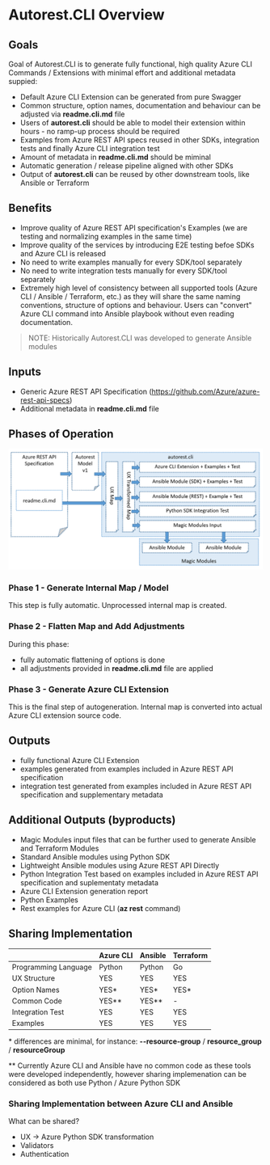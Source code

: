 # Autorest.CLI Overview

## Goals

Goal of Autorest.CLI is to generate fully functional, high quality Azure CLI Commands / Extensions with minimal effort and additional metadata suppied:

- Default Azure CLI Extension can be generated from pure Swagger
- Common structure, option names, documentation and behaviour can be adjusted via **readme.cli.md** file
- Users of **autorest.cli** should be able to model their extension within hours - no ramp-up process should be required
- Examples from Azure REST API specs reused in other SDKs, integration tests and finally Azure CLI integration test
- Amount of metadata in **readme.cli.md** should be miminal
- Automatic generation / release pipeline aligned with other SDKs
- Output of **autorest.cli** can be reused by other downstream tools, like Ansible or Terraform

## Benefits

- Improve quality of Azure REST API specification's Examples (we are testing and normalizing examples in the same time)
- Improve quality of the services by introducing E2E testing befoe SDKs and Azure CLI is released
- No need to write examples manually for every SDK/tool separately
- No need to write integration tests manually for every SDK/tool separately
- Extremely high level of consistency between all supported tools (Azure CLI / Ansible / Terraform, etc.) as they will share the same naming conventions, structure of options and behaviour. Users can "convert" Azure CLI command into Ansible playbook without even reading documentation.
>NOTE: Historically Autorest.CLI was developed to generate Ansible modules

## Inputs

- Generic Azure REST API Specification (https://github.com/Azure/azure-rest-api-specs)
- Additional metadata in **readme.cli.md** file

## Phases of Operation


![Top Level](images/diagram.png)

### Phase 1 - Generate Internal Map / Model

This step is fully automatic.
Unprocessed internal map is created.

### Phase 2 - Flatten Map and Add Adjustments

During this phase:
- fully automatic flattening of options is done
- all adjustments provided in **readme.cli.md** file are applied

### Phase 3 - Generate Azure CLI Extension

This is the final step of autogeneration.
Internal map is converted into actual Azure CLI extension source code.

## Outputs

- fully functional Azure CLI Extension
- examples generated from examples included in Azure REST API specification
- integration test generated from examples included in Azure REST API specification and supplementary metadata

## Additional Outputs (byproducts)

- Magic Modules input files that can be further used to generate Ansible and Terraform Modules
- Standard Ansible modules using Python SDK
- Lightweight Ansible modules using Azure REST API Directly
- Python Integration Test based on examples included in Azure REST API specification and suplementaty metadata
- Azure CLI Extension generation report
- Python Examples
- Rest examples for Azure CLI (**az rest** command)

## Sharing Implementation

||Azure CLI|Ansible|Terraform|
|-|-|-|-|
|Programming Language|Python|Python|Go|
|UX Structure|YES|YES|YES|
|Option Names|YES*|YES*|YES*|
|Common Code|YES**|YES**|-|
|Integration Test|YES|YES|YES|
|Examples|YES|YES|YES|



\* differences are minimal, for instance: **--resource-group** / **resource_group** / **resourceGroup**

\** Currently Azure CLI and Ansible have no common code as these tools were developed independently, however sharing implemenation can be considered as both use Python / Azure Python SDK

### Sharing Implementation between Azure CLI and Ansible

What can be shared?
- UX -> Azure Python SDK transformation
- Validators
- Authentication




